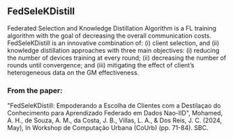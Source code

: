 ## FedSeleKDistill

Federated Selection and Knowledge Distillation Algorithm is a FL training algorithm with the goal of decreasing the overall communication costs. FedSeleKDistill is an innovative combination of: (i) client selection, and (ii) knowledge distillation approaches with three main objectives: (i) reducing the number of devices training at every round; (ii) decreasing the number of rounds until convergence; and (iii) mitigating the effect of client’s heterogeneous data on the GM effectiveness.

### From the paper: 
"FedSeleKDistill: Empoderando a Escolha de Clientes com a Destilaçao do Conhecimento para Aprendizado Federado em Dados Nao-IID", Mohamed, A. H., de Souza, A. M., da Costa, J. B., Villas, L. A., & Dos Reis, J. C. (2024, May), In Workshop de Computação Urbana (CoUrb) (pp. 71-84). SBC.
